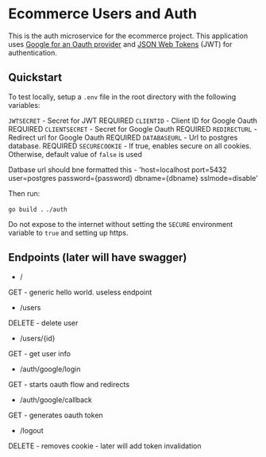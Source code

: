 # Ecommerce Users and Auth

This is the auth microservice for the ecommerce project. This application uses [Google for an Oauth provider](https://developers.google.com/identity/protocols/oauth2) and [JSON Web Tokens](https://jwt.io/) (JWT) for authentication.

## Quickstart

To test locally, setup a `.env` file in the root directory with the following variables:

`JWTSECRET` - Secret for JWT REQUIRED
`CLIENTID` - Client ID for Google Oauth REQUIRED
`CLIENTSECRET` - Secret for Google Oauth REQUIRED
`REDIRECTURL` - Redirect url for Google Oauth REQUIRED
`DATABASEURL` - Url to postgres database. REQUIRED
`SECURECOOKIE` - If true, enables secure on all cookies. Otherwise, default value of `false` is used

Datbase url should bne formatted this - 'host=localhost port=5432 user=postgres password={password} dbname={dbname} sslmode=disable'

Then run:

`go build .`
`./auth`

Do not expose to the internet without setting the `SECURE` environment variable to `true` and setting up https.

## Endpoints (later will have swagger)

- /

GET - generic hello world. useless endpoint

- /users

DELETE - delete user

- /users/{id}

GET - get user info

- /auth/google/login

GET - starts oauth flow and redirects

- /auth/google/callback

GET - generates oauth token

- /logout

DELETE - removes cookie - later will add token invalidation
